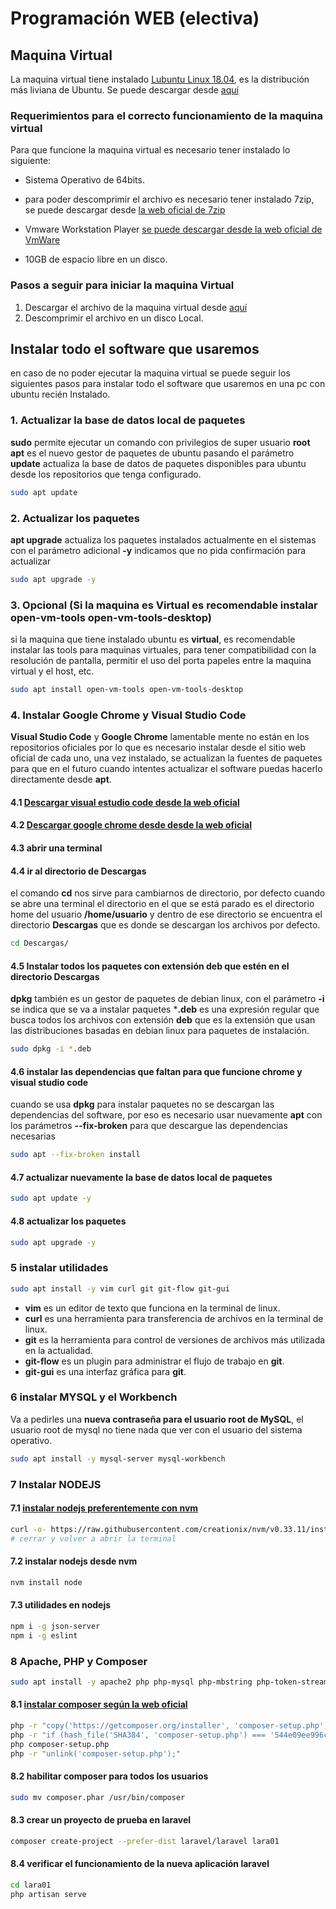# Programación WEB (electiva)

## Maquina Virtual

La maquina virtual tiene instalado [Lubuntu Linux 18.04](http://lubuntu.net/), es la distribución más liviana de Ubuntu. Se puede descargar desde [aquí](https://www.dropbox.com/s/yvcvni643i8h68u/WEB2018-lubuntu18.04.7z?dl=0)

### Requerimientos para el correcto funcionamiento de la maquina virtual

Para que funcione la maquina virtual es necesario tener instalado lo siguiente:

* Sistema Operativo de 64bits.

* para poder descomprimir el archivo es necesario tener instalado 7zip, se puede descargar desde [la web oficial de 7zip](http://www.7-zip.org/download.html)

* Vmware Workstation Player [se puede descargar desde la web oficial de VmWare](https://my.vmware.com/en/web/vmware/free#desktop_end_user_computing/vmware_workstation_player/14_0)

<!-- o VirtualBox [se puede descargar desde la web oficial de VirtualBox](https://www.virtualbox.org/wiki/Downloads) -->

* 10GB de espacio libre en un disco.

### Pasos a seguir para iniciar la maquina Virtual

1. Descargar el archivo de la maquina virtual desde [aquí](https://www.dropbox.com/s/yvcvni643i8h68u/WEB2018-lubuntu18.04.7z?dl=0)
1. Descomprimir el archivo en un disco Local.

<!--
1. Abrir la aplicación  de virtualización ( VmWare o VirtualBox), seleccionar el menu importar, abrirá el asistente donde tendremos que seleccionar dentro de la carpeta descomprimida el archivo **lubuntu17.04_web.ovf** y luego seguir el asistente, el proceso de importación va a demorar unos minutos, y luego quedará disponible la maquina virtual para iniciar.
-->

## Instalar todo el software que usaremos

en caso de no poder ejecutar la maquina virtual se puede seguir los siguientes pasos para instalar todo el software que usaremos en una pc con ubuntu recién Instalado.

### 1. Actualizar la base de datos local de paquetes

**sudo** permite ejecutar un comando con privilegios de super usuario **root**
**apt**  es el nuevo gestor de paquetes de ubuntu pasando el parámetro **update** actualiza la base de datos de paquetes disponibles para ubuntu desde los repositorios que tenga configurado.

```bash
sudo apt update
```

### 2. Actualizar los paquetes

**apt upgrade** actualiza los paquetes instalados actualmente en el sistemas con el parámetro adicional **-y** indicamos que no pida confirmación para actualizar

```bash
sudo apt upgrade -y
```

### 3. Opcional (Si la maquina es Virtual es recomendable instalar open-vm-tools open-vm-tools-desktop)

si la maquina que tiene instalado ubuntu es **virtual**, es recomendable instalar las tools para maquinas virtuales, para tener compatibilidad con la resolución de pantalla, permitir el uso del porta papeles entre la maquina virtual y el host, etc.

```bash
sudo apt install open-vm-tools open-vm-tools-desktop
```

### 4. Instalar Google Chrome y Visual Studio Code

**Visual Studio Code** y **Google Chrome** lamentable mente no están en los repositorios oficiales por lo que es necesario instalar desde el sitio web oficial de cada uno, una vez instalado, se actualizan la fuentes de paquetes para que en el futuro cuando intentes actualizar el software puedas hacerlo directamente desde **apt**.

#### 4.1 [Descargar **visual estudio code** desde la web oficial](https://code.visualstudio.com/download)

#### 4.2 [Descargar **google chrome** desde desde la web oficial](https://www.google.com/chrome/index.html)

#### 4.3 abrir una terminal

#### 4.4 ir al directorio de Descargas

el comando **cd** nos sirve para cambiarnos de directorio, por defecto cuando se abre una terminal el directorio en el que se está parado es el directorio home del usuario **/home/usuario** y dentro de ese directorio se encuentra el directorio **Descargas** que es donde se descargan los archivos por defecto.

```bash
cd Descargas/
```

#### 4.5 Instalar todos los paquetes con extensión **deb** que estén en el directorio Descargas

**dpkg** también es un gestor de paquetes de debian linux, con el parámetro **-i** se indica que se va a instalar paquetes ***.deb** es una expresión regular que busca todos los archivos con extensión **deb** que es la extensión que usan las distribuciones basadas en debian linux para paquetes de instalación.

```bash
sudo dpkg -i *.deb
```

#### 4.6 instalar las dependencias que faltan para que funcione chrome y visual studio code

cuando se usa **dpkg** para instalar paquetes no se descargan las dependencias del software, por eso es necesario usar nuevamente **apt** con los parámetros
**--fix-broken** para que descargue las dependencias necesarias

```bash
sudo apt --fix-broken install
```

#### 4.7 actualizar nuevamente la base de datos local de paquetes

```bash
sudo apt update -y
```

#### 4.8 actualizar los paquetes

```bash
sudo apt upgrade -y
```

### 5 instalar utilidades

```bash
sudo apt install -y vim curl git git-flow git-gui
```

* **vim** es un editor de texto que funciona en la terminal de linux.
* **curl** es una herramienta para transferencia de archivos en la terminal de linux.
* **git** es la herramienta para control de versiones de archivos más utilizada en la actualidad.
* **git-flow** es un plugin para administrar el flujo de trabajo en **git**.
* **git-gui**  es una interfaz gráfica para **git**.

### 6 instalar MYSQL y el Workbench

Va a pedirles una **nueva contraseña para el usuario root de MySQL**, el usuario root de mysql no tiene nada que ver con el usuario del sistema operativo.

```bash
sudo apt install -y mysql-server mysql-workbench
```

### 7 Instalar NODEJS

#### 7.1 [instalar nodejs preferentemente con **nvm**](https://github.com/creationix/nvm)

```bash
curl -o- https://raw.githubusercontent.com/creationix/nvm/v0.33.11/install.sh | bash
# cerrar y volver a abrir la terminal
```

#### 7.2 instalar nodejs desde nvm

```bash
nvm install node
```

#### 7.3 utilidades en nodejs

```bash
npm i -g json-server
npm i -g eslint
```

### 8 Apache, PHP y Composer

```bash
sudo apt install -y apache2 php php-mysql php-mbstring php-token-stream php-xml
```

#### 8.1 [instalar composer según la web oficial](https://getcomposer.org/download/)

```bash
php -r "copy('https://getcomposer.org/installer', 'composer-setup.php');"
php -r "if (hash_file('SHA384', 'composer-setup.php') === '544e09ee996cdf60ece3804abc52599c22b1f40f4323403c44d44fdfdd586475ca9813a858088ffbc1f233e9b180f061') { echo 'Installer verified'; } else { echo 'Installer corrupt'; unlink('composer-setup.php'); } echo PHP_EOL;"
php composer-setup.php
php -r "unlink('composer-setup.php');"
```

#### 8.2 habilitar composer para todos los usuarios

```bash
sudo mv composer.phar /usr/bin/composer
```

#### 8.3 crear un proyecto de prueba en laravel

```bash
composer create-project --prefer-dist laravel/laravel lara01
```

#### 8.4 verificar el funcionamiento de la nueva aplicación laravel

```bash
cd lara01
php artisan serve
```